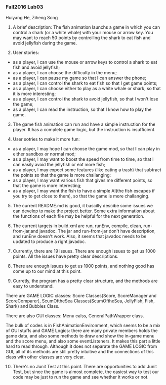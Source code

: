 ### Fall2016 Lab03

Huiyang He, Ziheng Song

1. A brief description: The fish animation launchs a game in which you can control a shark (or a white whale) with your mouse or arrow key. You may want to reach 50 points by controlling the shark to eat fish and avoid jellyfish during the game.

2. User stories:  
 * as a player, I can use the mouse or arrow keys to control a shark to eat fish and avoid jellyfish;  
 * as a player, I can choose the difficulty in the menu;
 * as a player, I can pause my game so that I can answer the phone;
 * as a player, I can control the shark to eat fish so that I get game points;
 * as a player, I can choose either to play as a white whale or shark, so that it is more interesting;
 * as a player, I can control the shark to avoid jellyfish, so that I won't lose the game;
 * as a player, I can read the instruction, so that I know how to play the game.

3. The game fish animation can run and have a simple instruction for the player. It has a complete game logic, but the instruction is insufficient.

4. User sotries to make it more fun: 
  * as a player, I may hope I can choose the game mod, so that I can play in either sandbox or normal mod; 
  * as a player, I may want to boost the speed from time to time, so that I can easily avoid the jellyfish or eat more fish;
  * as a player, I may expect some features (like eating a trash) that subtract the points so that the game is more challanging;
  * as a player, I may want various fish that gives me different points, so that the game is more interesting;
  * as a player, I may want the fish to have a simple AI(the fish escapes if you try to get close to them), so that the game is more challanging.

5. The current README.md is good, it bascilly descibe some issues we can develop to make the project better. Some extra information about the functions of each file may be helpful for the next generation.

6. The current targets in build.xml are run, runEnv, compile, clean, run-from-jar,and javadoc. The jar and run-from-jar don't have description, and runEnv doesn't work. Also, it seems that javadoc needs to be updated to produce a right javadoc.

7. Currently, there are 19 issues. There are enough issues to get us 1000 points. All the issues have pretty clear descriptions.

8. There are enough issues to get us 1000 points, and nothing good has come up to our mind at this point.

9. Curretly, the program has a pretty clear structure, and the methods are easy to understand. 

 There are GAME LOGIC classes: Score Classes(Score, ScoreManager and ScoreComparer), ScumOftheSea Classes(ScumOftheSea, JellyFish, Fish, Shark) and Bubbles Class. 
 
 There are also GUI classes: Menu calss, GeneralPathWrapper class.
 
 The bulk of codes is in FishAnimationEnvironment, which seems to be a mix of GUI stuffs and GAME Logics: there are many private members holds the game data, and also some methods to draw and show the in-game menu and the score menu, and also some eventListeners. It makes this part a little hard to read through. Although it does not separate the GAME LOGIC from GUI, all of its methods are still pretty intuitive and the connections of this class with other classes are very clear.


10. There's no Junit Test at this point. There are opportunities to add Junit Test, but since the game is almost complete, the easiest way to test our code may be just to run the game and see whether it works or not.
